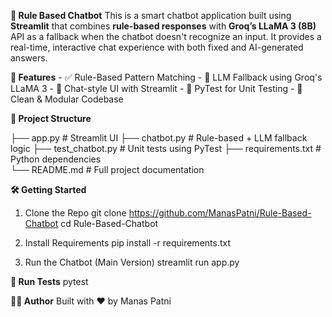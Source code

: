 **🤖 Rule Based Chatbot**
    This is a smart chatbot application built using **Streamlit** that combines **rule-based responses** with **Groq’s LLaMA 3 (8B)** API as a fallback when the chatbot doesn't recognize an input. It provides a real-time, interactive chat experience with both fixed and AI-generated answers.

**🚀 Features**
      - ✅ Rule-Based Pattern Matching
      - 🤖 LLM Fallback using Groq's LLaMA 3
      - 💬 Chat-style UI with Streamlit
      - 🧪 PyTest for Unit Testing
      - 🧼 Clean & Modular Codebase

**📂 Project Structure**

├── app.py               # Streamlit UI
├── chatbot.py           # Rule-based + LLM fallback logic
├── test_chatbot.py      # Unit tests using PyTest
├── requirements.txt     # Python dependencies              
└── README.md            # Full project documentation

**🛠️ Getting Started**
1. Clone the Repo
  git clone https://github.com/ManasPatni/Rule-Based-Chatbot
  cd Rule-Based-Chatbot

2. Install Requirements
   pip install -r requirements.txt

3. Run the Chatbot (Main Version)
   streamlit run app.py

**🧪 Run Tests**
    pytest

**👨‍💻 Author**
  Built with ❤️ by Manas Patni



